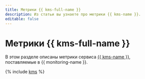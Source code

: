 ```yaml
---
title: Метрики {{ kms-full-name }}
description: Из статьи вы узнаете про метрики {{ kms-name }}.
editable: false
---
```


# Метрики {{ kms-full-name }}

В этом разделе описаны метрики сервиса [{{ kms-name }}](../../kms/), поставляемые в {{ monitoring-name }}.

{% include [kms](../../_includes/monitoring/metrics-ref/kms.md) %}